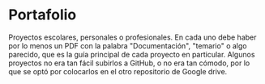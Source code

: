# Portafolio
Proyectos escolares, personales o profesionales. En cada uno debe haber por lo menos un PDF con la palabra "Documentación", "temario" o algo parecido, que es la guía principal de cada proyecto en particular. Algunos proyectos no era tan fácil subirlos a GitHub, o no era tan cómodo, por lo que se optó por colocarlos en el otro repositorio de Google drive.
